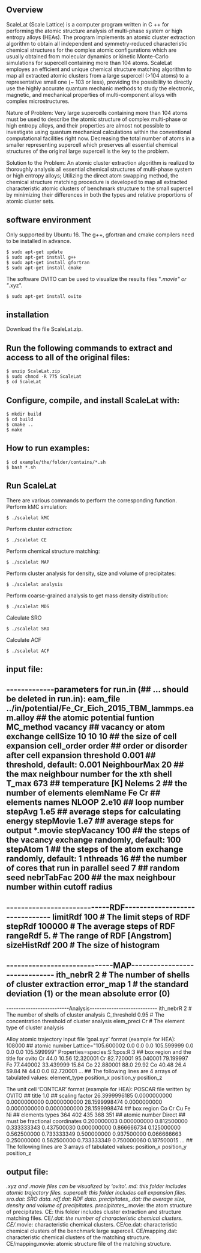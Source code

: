## Overview

ScaleLat (Scale Lattice) is a computer program written in C ++ for performing the atomic structure analysis of multi-phase system or high entropy alloys (HEAs). The program implements an atomic cluster extraction algorithm to obtain all independent and symmetry-reduced characteristic chemical structures for the complex atomic configurations which are usually obtained from molecular dynamics or kinetic Monte-Carlo simulations for supercell containing more than 104 atoms. ScaleLat employes an efficient and unique chemical structure matching algorithm to map all extracted atomic clusters from a large supercell (>104 atoms) to a representative small one (~ 103 or less), providing the possibility to directly use the highly accurate quantum mechanic methods to study the electronic, magnetic, and mechanical properties of multi-component alloys with complex microstructures.

Nature of Problem: Very large supercells containing more than 104 atoms must be used to describe the atomic structure of complex multi-phase or high entropy alloys, and their properties are almost not possible to investigate using quantum mechanical calculations within the conventional computational facilities right now. Decreasing the total number of atoms in a smaller representing supercell which preserves all essential chemical structures of the original large supercell is the key to the problem. 

Solution to the Problem: An atomic cluster extraction algorithm is realized to thoroughly analysis all essential chemical structures of multi-phase system or high entropy alloys; Utilizing the direct atom swapping method, the chemical structure matching procedure is developed to map all extracted characteristic atomic clusters of benchmark structure to the small supercell by minimizing their differences in both the types and relative proportions of atomic cluster sets. 


## software environment
Only supported by Ubuntu 16. The g++, gfortran and cmake compilers need to be installed in advance.

    $ sudo apt-get update
    $ sudo apt-get install g++
    $ sudo apt-get install gfortran
    $ sudo apt-get install cmake
		
The software OVITO can be used to visualize the results files "*.movie" or "*.xyz". 

    $ sudo apt-get install ovito

## installation
Download the file ScaleLat.zip.

## Run the following commands to extract and access to all of the original files:
    $ unzip ScaleLat.zip 
    $ sudo chmod -R 775 ScaleLat
    $ cd ScaleLat

## Configure, compile, and install ScaleLat with:

    $ mkdir build
    $ cd build
    $ cmake ..
    $ make

## How to run examples:

    $ cd example/the/folder/contains/*.sh
    $ bash *.sh

## Run ScaleLat

There are various commands to perform the corresponding function.
Perform kMC simulation:

    $ ./scalelat kMC

Perform cluster extraction:

    $ ./scalelat CE

Perform chemical structure matching:

    $ ./scalelat MAP

Perform cluster analysis for density, size and volume of precipitates:

    $ ./scalelat analysis

Perform coarse-grained analysis to get mass density distribution:

    $ ./scalelat MDS

Calculate SRO

    $ ./scalelat SRO

Calculate ACF

    $ ./scalelat ACF

## input file:

-------------parameters for run.in (## ... should be deleted in run.in):
eam_file	../in/potential/Fe_Cr_Eich_2015_TBM_lammps.eam.alloy  ## the atomic potential funtion
MC_method	vacancy			## vacancy or atom exchange
cellSize	10 10 10		## the size of cell expansion
cell_order	order  			## order or disorder after cell expansion
threshold	0.001			## threshold, default: 0.001
NeighbourMax	20			## the max neighbour number for the xth shell
T_max		673			## temperature [K]
Nelems		2			## the number of elements
elemName	Fe Cr			## elements names
NLOOP		2.e10			## loop number
stepAvg		1.e5			## average steps for calculating energy 
stepMovie	1.e7			## average steps for output *.movie
stepVacancy	100			## the steps of the vacancy exchange randomly, default: 100
stepAtom	1			## the steps of the atom exchange randomly, default: 1
nthreads	16			## the number of cores that run in parallel
seed		7			## random seed
nebrTabFac	200			## the max neighbour number within cutoff radius
--------------------------------------------------------------
----------------------------RDF-------------------------------
limitRdf	100			# The limit steps of RDF
stepRdf		100000			# The average steps of RDF
rangeRdf	5.			# The range of RDF [Angstrom]
sizeHistRdf	200			# The size of histogram
--------------------------------------------------------------
-----------------------------MAP------------------------------
ith_nebrR	2			# The number of shells of cluster extraction
error_map	1			# the standard deviation (1) or the mean absolute error (0)
--------------------------------------------------------------
--------------------------Analysis----------------------------
ith_nebrR	2			# The number of shells of cluster analysis
C_threshold	0.95			# The concentration threshold of cluster analysis
elem_preci	Cr			# The element type of cluster analysis

Alloy atomic trajectory input file ‘goal.xyz’ format (example for HEA):
108000  ## atomic number
Lattice="105.600002 0.0 0.0 0.0 105.599999 0.0 0.0 0.0 105.599999" Properties=species:S:1:pos:R:3  ## box region and the title for ovito
Cr 44.0 10.56 12.320001
Cr 82.720001 95.040001 79.199997
Fe 77.440002 33.439999 15.84
Co 22.880001 88.0 29.92
Co 40.48 26.4 59.84
Ni 44.0 0.0 82.720001
… ## The following lines are 4 arrays of tabulated values: element_type position_x position_y position_z

The unit cell ‘CONTCAR’ format (example for HEA):
POSCAR file written by OVITO  ## title
1.0  ## scaling factor
       26.3999996185         0.0000000000         0.0000000000
        0.0000000000        28.1599998474         0.0000000000
        0.0000000000         0.0000000000        28.1599998474  ## box region
   Co   Cr   Cu   Fe   Ni  ## elements types
  364  402  435  368  351  ## atomic number
Direct  ## must be fractional coordinates
     0.200000003         0.000000000         0.812500000
     0.333333343         0.437500030         0.000000000
     0.866666734         0.125000000         0.562500000
     0.733333349         0.500000000         0.937500000
     0.066666663         0.250000000         0.562500000
     0.733333349         0.750000060         0.187500015
…  ## The following lines are 3 arrays of tabulated values: position_x position_y position_z

## output file:

*.xyz and *.movie files can be visualized by ‘ovito’.
md: this folder includes atomic trajectory files.
supercell: this folder includes cell expansion files.
sro.dat: SRO data.
rdf.dat: RDF data.
precipitates_*.dat: the average size, density and volume of precipitates.
precipitates_*.movie: the atom structure of precipitates.
CE: this folder includes cluster extraction and structure matching files.
CE/*.dat: the number of characteristic chemical clusters.
CE/*.movie: characteristic chemical clusters.
CE/ce.dat: characteristic chemical clusters of the benchmark large supercell.
CE/mapping.dat: characteristic chemical clusters of the matching structure.
CE/mapping.movie: atomic structure file of the matching structure.

